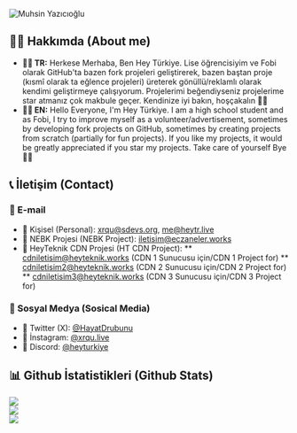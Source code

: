![Muhsin Yazıcıoğlu](https://pbs.twimg.com/profile_banners/1473073353900666880/1703359780/1080x360)

## 👋🏻 Hakkımda (About me)
* <b>👋🏻 TR:</b> Herkese Merhaba, Ben Hey Türkiye. Lise öğrencisiyim ve Fobi olarak GitHub'ta bazen fork projeleri geliştirerek, bazen baştan proje (kısmî olarak ta eğlence projeleri) üreterek gönüllü/reklamlı olarak kendimi geliştirmeye çalışıyorum. Projelerimi beğendiyseniz projelerime star atmanız çok makbule geçer. Kendinize iyi bakın, hoşçakalın 👋🏻
* <b>👋🏻 EN:</b> Hello Everyone, I'm Hey Türkiye. I am a high school student and as Fobi, I try to improve myself as a volunteer/advertisement, sometimes by developing fork projects on GitHub, sometimes by creating projects from scratch (partially for fun projects). If you like my projects, it would be greatly appreciated if you star my projects. Take care of yourself Bye 👋🏻

## 📞 İletişim (Contact)
### 📧 E-mail
* 📧 Kişisel (Personal): [xrqu@sdevs.org](mailto:xrqu@sdevs.org), [me@heytr.live](mailto:me@heytr.live)
* 📧 NEBK Projesi (NEBK Project): [iletisim@eczaneler.works](mailto:iletisim@eczaneler.works)
* 📧 HeyTeknik CDN Projesi (HT CDN Project):
** [cdniletisim@heyteknik.works](mailto:cdniletisim@heyteknik.works) (CDN 1 Sunucusu için/CDN 1 Project for)
** [cdniletisim2@heyteknik.works](mailto:cdniletisim2@heyteknik.works) (CDN 2 Sunucusu için/CDN 2 Project for)
** [cdniletisim3@heyteknik.works](mailto:cdniletisim3@heyteknik.works) (CDN 3 Sunucusu için/CDN 3 Project for)

### 💫 Sosyal Medya (Sosical Media)
* 💫 Twitter (X): [@HayatDrubunu](https://x.com/@HayatDrubunu)
* 💫 İnstagram: [@xrqu.live](https://instagram.com/@xrqu.live)
* 💫 Discord: [@heyturkiye](https://discord.com/users/718374283642011728)

## 📊 Github İstatistikleri (Github Stats)
![](https://github-readme-stats.vercel.app/api?username=heyturkiye204&theme=dark&hide_border=false&include_all_commits=false&count_private=false)<br/>
![](https://github-readme-streak-stats.herokuapp.com/?user=heyturkiye204&theme=dark&hide_border=false)<br/>
![](https://github-readme-stats.vercel.app/api/top-langs/?username=heyturkiye204&theme=dark&hide_border=false&include_all_commits=false&count_private=false&layout=compact)
